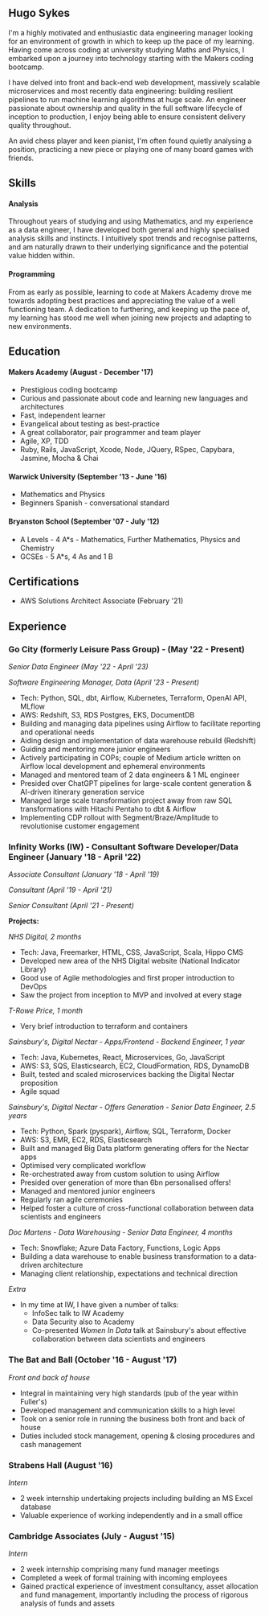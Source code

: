 ## Hugo Sykes


I'm a highly motivated and enthusiastic data engineering manager looking for an environment of growth in which to keep up the pace of my learning.
Having come across coding at university studying Maths and Physics, I embarked upon a journey into technology starting with the Makers coding bootcamp.

I have delved into front and back-end web development, massively scalable microservices and most recently data engineering: building resilient pipelines to run machine learning algorithms at huge scale.
An engineer passionate about ownership and quality in the full software lifecycle of inception to production, I enjoy being able to ensure consistent delivery quality throughout.

An avid chess player and keen pianist, I'm often found quietly analysing a position, practicing a new piece or playing one of many board games with friends.   

## Skills

#### Analysis

Throughout years of studying and using Mathematics, and my experience as a data engineer, I have developed both general and highly specialised analysis skills and instincts.
I intuitively spot trends and recognise patterns, and am naturally drawn to their underlying significance and the potential value hidden within.

#### Programming

From as early as possible, learning to code at Makers Academy drove me towards adopting best practices and appreciating the value of a well functioning team.
A dedication to furthering, and keeping up the pace of, my learning has stood me well when joining new projects and adapting to new environments.


## Education

#### Makers Academy (August - December '17)

- Prestigious coding bootcamp
- Curious and passionate about code and learning new languages and architectures
- Fast, independent learner
- Evangelical about testing as best-practice
- A great collaborator, pair programmer and team player
- Agile, XP, TDD
- Ruby, Rails, JavaScript, Xcode, Node, JQuery, RSpec, Capybara, Jasmine, Mocha & Chai

#### Warwick University (September '13 - June '16)

- Mathematics and Physics
- Beginners Spanish - conversational standard

#### Bryanston School (September '07 - July '12)

- A Levels - 4 A*s - Mathematics, Further Mathematics, Physics and Chemistry
- GCSEs - 5 A*s, 4 As and 1 B


## Certifications

- AWS Solutions Architect Associate (February '21)


## Experience
### Go City (formerly Leisure Pass Group) - (May '22 - Present)
*Senior Data Engineer (May '22 - April '23)*

*Software Engineering Manager, Data (April '23 - Present)*

- Tech: Python, SQL, dbt, Airflow, Kubernetes, Terraform, OpenAI API, MLflow
- AWS: Redshift, S3, RDS Postgres, EKS, DocumentDB
- Building and managing data pipelines using Airflow to facilitate reporting and operational needs
- Aiding design and implementation of data warehouse rebuild (Redshift)
- Guiding and mentoring more junior engineers
- Actively participating in COPs; couple of Medium article written on Airflow local development and ephemeral environments
- Managed and mentored team of 2 data engineers & 1 ML engineer
- Presided over ChatGPT pipelines for large-scale content generation & AI-driven itinerary generation service
- Managed large scale transformation project away from raw SQL transformations with Hitachi Pentaho to dbt & Airflow
- Implementing CDP rollout with Segment/Braze/Amplitude to revolutionise customer engagement


### Infinity Works (IW) - Consultant Software Developer/Data Engineer (January '18 - April '22)
*Associate Consultant (January '18 - April '19)*

*Consultant (April '19 - April '21)*

*Senior Consultant (April '21 - Present)*

**Projects:**

*NHS Digital, 2 months*
- Tech: Java, Freemarker, HTML, CSS, JavaScript, Scala, Hippo CMS
- Developed new area of the NHS Digital website (National Indicator Library)
- Good use of Agile methodologies and first proper introduction to DevOps
- Saw the project from inception to MVP and involved at every stage

*T-Rowe Price, 1 month*
- Very brief introduction to terraform and containers

*Sainsbury's, Digital Nectar - Apps/Frontend - Backend Engineer, 1 year*
- Tech: Java, Kubernetes, React, Microservices, Go, JavaScript
- AWS: S3, SQS, Elasticsearch, EC2, CloudFormation, RDS, DynamoDB
- Built, tested and scaled microservices backing the Digital Nectar proposition
- Agile squad

*Sainsbury's, Digital Nectar - Offers Generation - Senior Data Engineer, 2.5 years*
- Tech: Python, Spark (pyspark), Airflow, SQL, Terraform, Docker
- AWS: S3, EMR, EC2, RDS, Elasticsearch
- Built and managed Big Data platform generating offers for the Nectar apps
- Optimised very complicated workflow
- Re-orchestrated away from custom solution to using Airflow
- Presided over generation of more than 6bn personalised offers!
- Managed and mentored junior engineers
- Regularly ran agile ceremonies
- Helped foster a culture of cross-functional collaboration between data scientists and engineers

*Doc Martens - Data Warehousing - Senior Data Engineer, 4 months*
- Tech: Snowflake; Azure Data Factory, Functions, Logic Apps
- Building a data warehouse to enable business transformation to a data-driven architecture
- Managing client relationship, expectations and technical direction

*Extra*
- In my time at IW, I have given a number of talks:
   - InfoSec talk to IW Academy
   - Data Security also to Academy
   - Co-presented *Women In Data* talk at Sainsbury's about effective collaboration between data scientists and engineers 

### **The Bat and Ball** (October '16 - August '17)   
*Front and back of house*
- Integral in maintaining very high standards (pub of the year within Fuller's)
- Developed management and communication skills to a high level
- Took on a senior role in running the business both front and back of house
- Duties included stock management, opening & closing procedures and cash management

### **Strabens Hall** (August '16)   
*Intern*  
- 2 week internship undertaking projects including building an MS Excel database
- Valuable experience of working independently and in a small office

### **Cambridge Associates** (July - August '15)   
*Intern*
- 2 week internship comprising many fund manager meetings
- Completed a week of formal training with incoming employees
- Gained practical experience of investment consultancy, asset allocation and fund management,
importantly including the process of rigorous analysis of funds and assets
